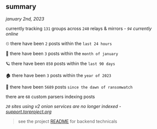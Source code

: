 
## summary
_january 2nd, 2023_

currently tracking `131` groups across `240` relays & mirrors - _`94` currently online_

⏲ there have been `2` posts within the `last 24 hours`

🦈 there have been `3` posts within the `month of january`

🪐 there have been `850` posts within the `last 90 days`

🏚 there have been `3` posts within the `year of 2023`

🦕 there have been `5689` posts `since the dawn of ransomwatch`

there are `68` custom parsers indexing posts

_`20` sites using v2 onion services are no longer indexed - [support.torproject.org](https://support.torproject.org/onionservices/v2-deprecation/)_

> see the project [README](https://github.com/joshhighet/ransomwatch#ransomwatch--) for backend technicals
